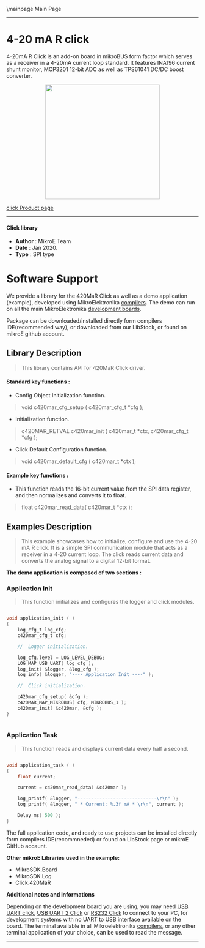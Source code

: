 \mainpage Main Page
 
---
# 4-20 mA R click

4-20mA R Click is an add-on board in mikroBUS form factor which serves as a receiver in a 4-20mA current loop standard. It features INA196 current shunt monitor, MCP3201 12-bit ADC as well as TPS61041 DC/DC boost converter.

<p align="center">
  <img src="https://download.mikroe.com/images/click_for_ide/420mar_click.png" height=300px>
</p>

[click Product page](https://www.mikroe.com/4-20ma-r-click)

---

#### Click library 

- **Author**        : MikroE Team
- **Date**          : Jan 2020.
- **Type**          : SPI type

# Software Support

We provide a library for the 420MaR Click 
as well as a demo application (example), developed using MikroElektronika 
[compilers](https://shop.mikroe.com/compilers). 
The demo can run on all the main MikroElektronika [development boards](https://shop.mikroe.com/development-boards).

Package can be downloaded/installed directly form compilers IDE(recommended way), or downloaded from our LibStock, or found on mikroE github account. 

## Library Description

> This library contains API for 420MaR Click driver.

#### Standard key functions :

- Config Object Initialization function.
> void c420mar_cfg_setup ( c420mar_cfg_t *cfg ); 
 
- Initialization function.
> c420MAR_RETVAL c420mar_init ( c420mar_t *ctx, c420mar_cfg_t *cfg );

- Click Default Configuration function.
> void c420mar_default_cfg ( c420mar_t *ctx );


#### Example key functions :

- This function reads the 16-bit current value from the SPI data register, and then normalizes and converts it to float.
> float c420mar_read_data( c420mar_t *ctx );

## Examples Description

> This example showcases how to initialize, configure and use the 4-20 mA R click. It is a
  simple SPI communication module that acts as a receiver in a 4-20 current loop. The click
  reads current data and converts the analog signal to a digital 12-bit format. 

**The demo application is composed of two sections :**

### Application Init 

> This function initializes and configures the logger and click modules. 

```c

void application_init ( )
{
    log_cfg_t log_cfg;
    c420mar_cfg_t cfg;

    //  Logger initialization.

    log_cfg.level = LOG_LEVEL_DEBUG;
    LOG_MAP_USB_UART( log_cfg );
    log_init( &logger, &log_cfg );
    log_info( &logger, "---- Application Init ----" );

    //  Click initialization.

    c420mar_cfg_setup( &cfg );
    c420MAR_MAP_MIKROBUS( cfg, MIKROBUS_1 );
    c420mar_init( &c420mar, &cfg );
}
  
```

### Application Task

> This function reads and displays current data every half a second. 

```c

void application_task ( )
{
    float current;

    current = c420mar_read_data( &c420mar );

    log_printf( &logger, "-----------------------------\r\n" );
    log_printf( &logger, " * Current: %.3f mA * \r\n", current );

    Delay_ms( 500 );
} 

```

The full application code, and ready to use projects can be  installed directly form compilers IDE(recommneded) or found on LibStock page or mikroE GitHub accaunt.

**Other mikroE Libraries used in the example:** 

- MikroSDK.Board
- MikroSDK.Log
- Click.420MaR

**Additional notes and informations**

Depending on the development board you are using, you may need 
[USB UART click](https://shop.mikroe.com/usb-uart-click), 
[USB UART 2 Click](https://shop.mikroe.com/usb-uart-2-click) or 
[RS232 Click](https://shop.mikroe.com/rs232-click) to connect to your PC, for 
development systems with no UART to USB interface available on the board. The 
terminal available in all Mikroelektronika 
[compilers](https://shop.mikroe.com/compilers), or any other terminal application 
of your choice, can be used to read the message.

---
